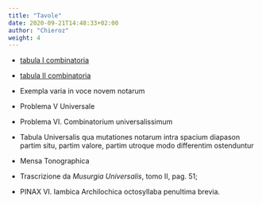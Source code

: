 ```yaml
---
title: "Tavole"
date: 2020-09-21T14:48:33+02:00
author: "Chieroz"
weight: 4
---
```


- <a href="/tavole/01/">tabula I combinatoria</a>
- <a href="/tavole/02/">tabula II combinatoria</a>
- Exempla varia in voce novem notarum
- Problema V Universale
- Problema VI. Combinatorium universalissimum
- Tabula Universalis qua mutationes notarum intra spacium diapason partim situ, partim valore, partim utroque modo differentim ostenduntur
- Mensa Tonographica


- Trascrizione da _Musurgia Universalis_, tomo II, pag. 51;
- PINAX VI. Iambica Archilochica octosyllaba penultima brevia.
